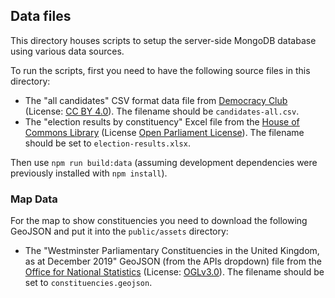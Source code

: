## Data files

This directory houses scripts to setup the server-side MongoDB database using various data sources.

To run the scripts, first you need to have the following source files in this directory:

- The "all candidates" CSV format data file from [Democracy Club](https://candidates.democracyclub.org.uk) (License: [CC BY 4.0](https://candidates.democracyclub.org.uk/api/docs)). The filename should be `candidates-all.csv`.
- The "election results by constituency" Excel file from the [House of Commons Library](https://commonslibrary.parliament.uk/research-briefings/cbp-8647) (License [Open Parliament License](https://www.parliament.uk/site-information/copyright-parliament/open-parliament-licence)). The filename should be set to `election-results.xlsx`.

Then use `npm run build:data` (assuming development dependencies were previously installed with `npm install`).

### Map Data

For the map to show constituencies you need to download the following GeoJSON and put it into the `public/assets` directory:

- The "Westminster Parliamentary Constituencies in the United Kingdom, as at December 2019" GeoJSON (from the APIs dropdown) file from the [Office for National Statistics](https://geoportal.statistics.gov.uk/datasets/westminster-parliamentary-constituencies-december-2019-boundaries-uk-bgc) (License: [OGLv3.0](https://www.ons.gov.uk/methodology/geography/licences)). The filename should be set to `constituencies.geojson`.